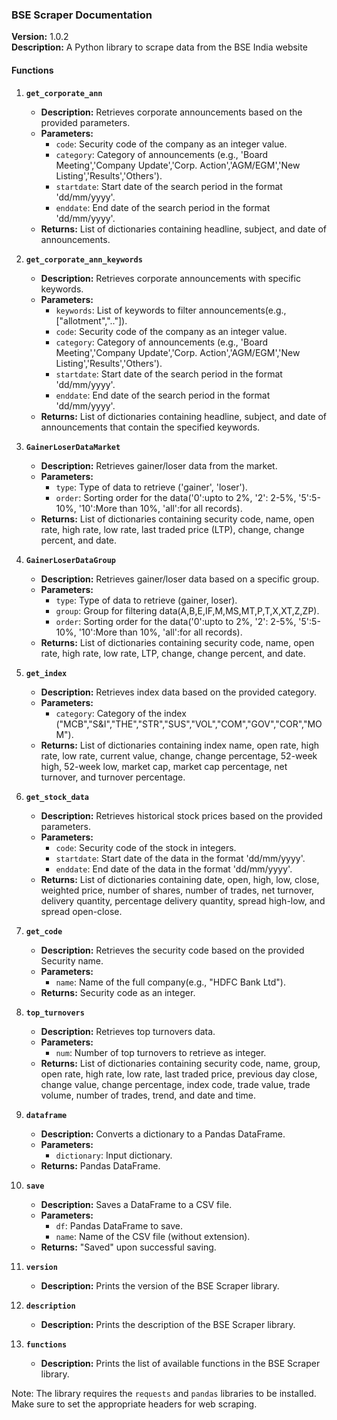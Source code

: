 ### BSE Scraper Documentation

**Version:** 1.0.2  
**Description:** A Python library to scrape data from the BSE India website

#### Functions

1. **`get_corporate_ann`**
   - **Description:** Retrieves corporate announcements based on the provided parameters.
   - **Parameters:**
     - `code`: Security code of the company as an integer value.
     - `category`: Category of announcements (e.g., 'Board Meeting','Company Update','Corp. Action','AGM/EGM','New Listing','Results','Others').
     - `startdate`: Start date of the search period in the format 'dd/mm/yyyy'.
     - `enddate`: End date of the search period in the format 'dd/mm/yyyy'.
   - **Returns:** List of dictionaries containing headline, subject, and date of announcements.

2. **`get_corporate_ann_keywords`**
   - **Description:** Retrieves corporate announcements with specific keywords.
   - **Parameters:**
     - `keywords`: List of keywords to filter announcements(e.g., ["allotment",".."]).
     - `code`: Security code of the company as an integer value.
     - `category`: Category of announcements (e.g., 'Board Meeting','Company Update','Corp. Action','AGM/EGM','New Listing','Results','Others').
     - `startdate`: Start date of the search period in the format 'dd/mm/yyyy'.
     - `enddate`: End date of the search period in the format 'dd/mm/yyyy'.
   - **Returns:** List of dictionaries containing headline, subject, and date of announcements that contain the specified keywords.

3. **`GainerLoserDataMarket`**
   - **Description:** Retrieves gainer/loser data from the market.
   - **Parameters:**
     - `type`: Type of data to retrieve ('gainer', 'loser').
     - `order`: Sorting order for the data('0':upto to 2%, '2': 2-5%, '5':5-10%, '10':More than 10%, 'all':for all records).
   - **Returns:** List of dictionaries containing security code, name, open rate, high rate, low rate, last traded price (LTP), change, change percent, and date.

4. **`GainerLoserDataGroup`**
   - **Description:** Retrieves gainer/loser data based on a specific group.
   - **Parameters:**
     - `type`: Type of data to retrieve (gainer, loser).
     - `group`: Group for filtering data(A,B,E,IF,M,MS,MT,P,T,X,XT,Z,ZP).
     - `order`: Sorting order for the data('0':upto to 2%, '2': 2-5%, '5':5-10%, '10':More than 10%, 'all':for all records).
   - **Returns:** List of dictionaries containing security code, name, open rate, high rate, low rate, LTP, change, change percent, and date.

5. **`get_index`**
   - **Description:** Retrieves index data based on the provided category.
   - **Parameters:**
     - `category`: Category of the index ("MCB","S&I","THE","STR","SUS","VOL","COM","GOV","COR","MOM").
   - **Returns:** List of dictionaries containing index name, open rate, high rate, low rate, current value, change, change percentage, 52-week high, 52-week low, market cap, market cap percentage, net turnover, and turnover percentage.

6. **`get_stock_data`**
   - **Description:** Retrieves historical stock prices based on the provided parameters.
   - **Parameters:**
     - `code`: Security code of the stock in integers.
     - `startdate`: Start date of the data in the format 'dd/mm/yyyy'.
     - `enddate`: End date of the data in the format 'dd/mm/yyyy'.
   - **Returns:** List of dictionaries containing date, open, high, low, close, weighted price, number of shares, number of trades, net turnover, delivery quantity, percentage delivery quantity, spread high-low, and spread open-close.

7. **`get_code`**
   - **Description:** Retrieves the security code based on the provided Security name.
   - **Parameters:**
     - `name`: Name of the full company(e.g., "HDFC Bank Ltd").
   - **Returns:** Security code as an integer.

8. **`top_turnovers`**
   - **Description:** Retrieves top turnovers data.
   - **Parameters:**
     - `num`: Number of top turnovers to retrieve as integer.
   - **Returns:** List of dictionaries containing security code, name, group, open rate, high rate, low rate, last traded price, previous day close, change value, change percentage, index code, trade value, trade volume, number of trades, trend, and date and time.

9. **`dataframe`**
   - **Description:** Converts a dictionary to a Pandas DataFrame.
   - **Parameters:**
     - `dictionary`: Input dictionary.
   - **Returns:** Pandas DataFrame.

10. **`save`**
    - **Description:** Saves a DataFrame to a CSV file.
    - **Parameters:**
      - `df`: Pandas DataFrame to save.
      - `name`: Name of the CSV file (without extension).
    - **Returns:** "Saved" upon successful saving.

11. **`version`**
    - **Description:** Prints the version of the BSE Scraper library.

12. **`description`**
    - **Description:** Prints the description of the BSE Scraper library.

13. **`functions`**
    - **Description:** Prints the list of available functions in the BSE Scraper library.

Note: The library requires the `requests` and `pandas` libraries to be installed. Make sure to set the appropriate headers for web scraping.
